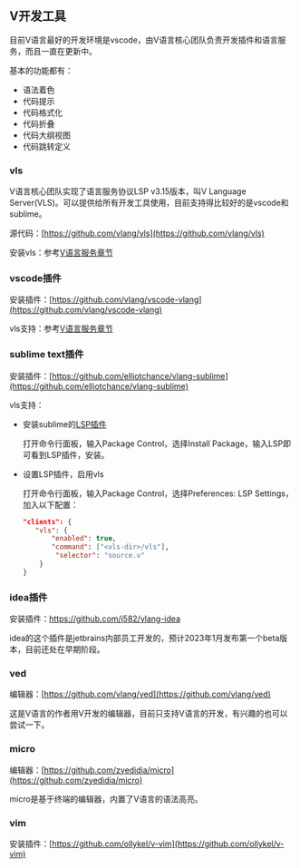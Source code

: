 ## V开发工具

目前V语言最好的开发环境是vscode，由V语言核心团队负责开发插件和语言服务，而且一直在更新中。

基本的功能都有：

- 语法着色
- 代码提示
- 代码格式化
- 代码折叠
- 代码大纲视图
- 代码跳转定义

### vls

V语言核心团队实现了语言服务协议LSP v3.15版本，叫V Language Server(VLS)。可以提供给所有开发工具使用，目前支持得比较好的是vscode和sublime。

源代码：[https://github.com/vlang/vls](https://github.com/vlang/vls)

安装vls：参考[V语言服务章节](vls.md)

### vscode插件

安装插件：[https://github.com/vlang/vscode-vlang](https://github.com/vlang/vscode-vlang)

vls支持：参考[V语言服务章节](vls.md)

### sublime text插件

安装插件：[https://github.com/elliotchance/vlang-sublime](https://github.com/elliotchance/vlang-sublime)

vls支持：

- 安装sublime的[LSP插件](https://packagecontrol.io/packages/LSP)

  打开命令行面板，输入Package Control，选择Install Package，输入LSP即可看到LSP插件，安装。

- 设置LSP插件，启用vls

  打开命令行面板，输入Package Control，选择Preferences: LSP Settings，加入以下配置：

  ```json
  "clients": {
     "vls": {
         "enabled": true,
         "command": ["<vls-dir>/vls"],
          "selector": "source.v"
      }
  }
  ```

### idea插件

安装插件：https://github.com/i582/vlang-idea

idea的这个插件是jetbrains内部员工开发的，预计2023年1月发布第一个beta版本，目前还处在早期阶段。

### ved

编辑器：[https://github.com/vlang/ved](https://github.com/vlang/ved)

这是V语言的作者用V开发的编辑器，目前只支持V语言的开发，有兴趣的也可以尝试一下。

### micro

编辑器：[https://github.com/zyedidia/micro](https://github.com/zyedidia/micro)

micro是基于终端的编辑器，内置了V语言的语法高亮。

### vim

安装插件：[https://github.com/ollykel/v-vim](https://github.com/ollykel/v-vim)

